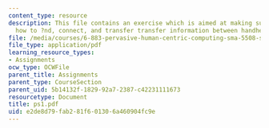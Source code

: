 ```yaml
---
content_type: resource
description: This file contains an exercise which is aimed at making sure we know
  how to ?nd, connect, and transfer transfer information between handheld devices.
file: /media/courses/6-883-pervasive-human-centric-computing-sma-5508-spring-2006/e2de8d79fab281f601306a460904fc9e_ps1.pdf
file_type: application/pdf
learning_resource_types:
- Assignments
ocw_type: OCWFile
parent_title: Assignments
parent_type: CourseSection
parent_uid: 5b14132f-1829-92a7-2387-c42231111673
resourcetype: Document
title: ps1.pdf
uid: e2de8d79-fab2-81f6-0130-6a460904fc9e
---
```

